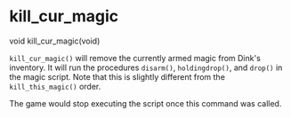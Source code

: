 # kill_cur_magic

<Prototype>void kill_cur_magic(void)</Prototype>

`kill_cur_magic()` will remove the currently armed magic from Dink's inventory. It will run the procedures `disarm()`, `holdingdrop()`, and `drop()` in the magic script. Note that this is slightly different from the `kill_this_magic()` order.

<VersionInfo dink="< 1.08">The game would stop executing the script once this command was called.</VersionInfo>

